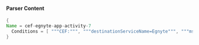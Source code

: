 #### Parser Content
```Java
{
Name = cef-egnyte-app-activity-7
  Conditions = [ """CEF:""", """destinationServiceName=Egnyte""", """msg=User """, """ was un-suspended by """ ]
}
```